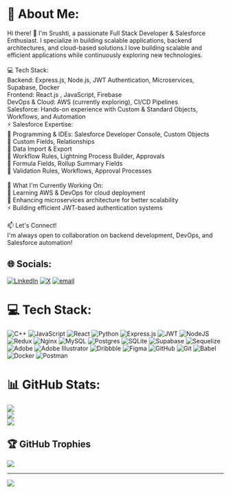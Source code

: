 # 💫 About Me:
Hi there! 👋 I'm Srushti, a passionate Full Stack Developer & Salesforce Enthusiast. I specialize in building scalable applications, backend architectures, and cloud-based solutions.I love building scalable and efficient applications while continuously exploring new technologies.<br><br>💻 Tech Stack:<br>Backend: Express.js, Node.js, JWT Authentication, Microservices, Supabase, Docker<br>Frontend: React.js , JavaScript, Firebase<br>DevOps & Cloud: AWS (currently exploring), CI/CD Pipelines<br>Salesforce: Hands-on experience with Custom & Standard Objects, Workflows, and Automation<br>⚡ Salesforce Expertise:<br>📌 Programming & IDEs: Salesforce Developer Console, Custom Objects<br>📌 Custom Fields, Relationships<br>📌  Data Import & Export<br>📌 Workflow Rules, Lightning Process Builder, Approvals<br>📌 Formula Fields, Rollup Summary Fields<br>📌 Validation Rules, Workflows, Approval Processes<br><br>🎯 What I'm Currently Working On:<br>🚀 Learning AWS & DevOps for cloud deployment<br>📌 Enhancing microservices architecture for better scalability<br>⚡ Building efficient JWT-based authentication systems<br><br>📫 Let's Connect!<br>I'm always open to collaboration on backend development, DevOps, and Salesforce automation!<br>


## 🌐 Socials:
[![LinkedIn](https://img.shields.io/badge/LinkedIn-%230077B5.svg?logo=linkedin&logoColor=white)](https://linkedin.com/in/srushtikulkarni78) [![X](https://img.shields.io/badge/X-black.svg?logo=X&logoColor=white)](https://x.com/srushtikul) [![email](https://img.shields.io/badge/Email-D14836?logo=gmail&logoColor=white)](mailto:srushtikulkarni09@gmail.com) 

# 💻 Tech Stack:
![C++](https://img.shields.io/badge/c++-%2300599C.svg?style=for-the-badge&logo=c%2B%2B&logoColor=white) ![JavaScript](https://img.shields.io/badge/javascript-%23323330.svg?style=for-the-badge&logo=javascript&logoColor=%23F7DF1E) ![React](https://img.shields.io/badge/react-%2320232a.svg?style=for-the-badge&logo=react&logoColor=%2361DAFB) ![Python](https://img.shields.io/badge/python-3670A0?style=for-the-badge&logo=python&logoColor=ffdd54) ![Express.js](https://img.shields.io/badge/express.js-%23404d59.svg?style=for-the-badge&logo=express&logoColor=%2361DAFB) ![JWT](https://img.shields.io/badge/JWT-black?style=for-the-badge&logo=JSON%20web%20tokens) ![NodeJS](https://img.shields.io/badge/node.js-6DA55F?style=for-the-badge&logo=node.js&logoColor=white) ![Redux](https://img.shields.io/badge/redux-%23593d88.svg?style=for-the-badge&logo=redux&logoColor=white) ![Nginx](https://img.shields.io/badge/nginx-%23009639.svg?style=for-the-badge&logo=nginx&logoColor=white) ![MySQL](https://img.shields.io/badge/mysql-4479A1.svg?style=for-the-badge&logo=mysql&logoColor=white) ![Postgres](https://img.shields.io/badge/postgres-%23316192.svg?style=for-the-badge&logo=postgresql&logoColor=white) ![SQLite](https://img.shields.io/badge/sqlite-%2307405e.svg?style=for-the-badge&logo=sqlite&logoColor=white) ![Supabase](https://img.shields.io/badge/Supabase-3ECF8E?style=for-the-badge&logo=supabase&logoColor=white) ![Sequelize](https://img.shields.io/badge/Sequelize-52B0E7?style=for-the-badge&logo=Sequelize&logoColor=white) ![Adobe](https://img.shields.io/badge/adobe-%23FF0000.svg?style=for-the-badge&logo=adobe&logoColor=white) ![Adobe Illustrator](https://img.shields.io/badge/adobe%20illustrator-%23FF9A00.svg?style=for-the-badge&logo=adobe%20illustrator&logoColor=white) ![Dribbble](https://img.shields.io/badge/Dribbble-EA4C89?style=for-the-badge&logo=dribbble&logoColor=white) ![Figma](https://img.shields.io/badge/figma-%23F24E1E.svg?style=for-the-badge&logo=figma&logoColor=white) ![GitHub](https://img.shields.io/badge/github-%23121011.svg?style=for-the-badge&logo=github&logoColor=white) ![Git](https://img.shields.io/badge/git-%23F05033.svg?style=for-the-badge&logo=git&logoColor=white) ![Babel](https://img.shields.io/badge/Babel-F9DC3e?style=for-the-badge&logo=babel&logoColor=black) ![Docker](https://img.shields.io/badge/docker-%230db7ed.svg?style=for-the-badge&logo=docker&logoColor=white) ![Postman](https://img.shields.io/badge/Postman-FF6C37?style=for-the-badge&logo=postman&logoColor=white)
# 📊 GitHub Stats:
![](https://github-readme-stats.vercel.app/api?username=Srushtik942&theme=dark&hide_border=false&include_all_commits=true&count_private=true)<br/>
![](https://github-readme-streak-stats.herokuapp.com/?user=Srushtik942&theme=dark&hide_border=false)<br/>
![](https://github-readme-stats.vercel.app/api/top-langs/?username=Srushtik942&theme=dark&hide_border=false&include_all_commits=true&count_private=true&layout=compact)

## 🏆 GitHub Trophies
![](https://github-profile-trophy.vercel.app/?username=Srushtik942&theme=radical&no-frame=false&no-bg=true&margin-w=4)

---
[![](https://visitcount.itsvg.in/api?id=Srushtik942&icon=0&color=0)](https://visitcount.itsvg.in)

<!-- Proudly created with GPRM ( https://gprm.itsvg.in ) -->
